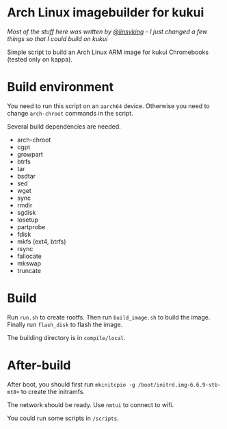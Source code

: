 # Arch Linux imagebuilder for kukui

*Most of the stuff here was written by [@linsyking](https://www.github.com/linsyking) - I just changed a few things so that I could build on kukui*

Simple script to build an Arch Linux ARM image for kukui Chromebooks (tested only on kappa).

# Build environment

You need to run this script on an `aarch64` device. Otherwise you need to change `arch-chroot` commands in the script.

Several build dependencies are needed.

- arch-chroot
- cgpt
- growpart
- btrfs
- tar
- bsdtar
- sed
- wget
- sync
- rmdir
- sgdisk
- losetup
- partprobe
- fdisk
- mkfs (ext4, btrfs)
- rsync
- fallocate
- mkswap
- truncate

# Build

Run `run.sh` to create rootfs. Then run `build_image.sh` to build the image. Finally run `flash_disk` to flash the image.

The building directory is in `compile/local`.

# After-build

After boot, you should first run `mkinitcpio -g /boot/initrd.img-6.6.9-stb-mt8+` to create the initramfs.

The network should be ready. Use `nmtui` to connect to wifi.

You could run some scripts in `/scripts`.
